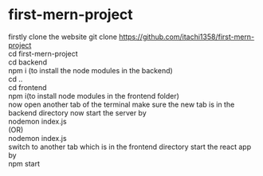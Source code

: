 # first-mern-project


firstly clone the website 
git clone https://github.com/itachi1358/first-mern-project
<br>
cd first-mern-project
<br>
cd backend
<br>
npm i (to install the node modules in the backend)
<br>
cd ..
<br>
cd frontend 
<br>
npm i(to install node modules in the frontend folder)
<br>
now open another tab of the terminal 
make sure the new tab is in the backend directory 
now start the server by
<br>
nodemon index.js
<br>
(OR)
<br>
nodemon index.js
<br>
switch to another tab which is in the frontend directory
start the react app by 
<br>
npm start
